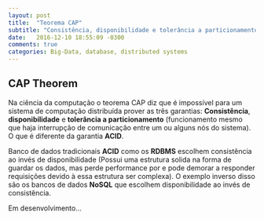 ```yaml
---
layout: post
title:  "Teorema CAP"
subtitle: "Consistência, disponibilidade e tolerância a particionamento"
date:	2016-12-10 18:55:09 -0300
comments: true
categories: Big-Data, database, distributed systems
---
```


## CAP Theorem

Na ciência da computação o teorema CAP diz que é impossível para um sistema de computação distribuída prover as três garantias: **Consistência**, **disponibilidade** e **tolerância a particionamento** (funcionamento mesmo que haja interrupção de comunicação entre um ou alguns nós do sistema). O que é diferente da garantia **ACID**.

Banco de dados tradicionais **ACID** como os **RDBMS** escolhem consistência ao invés de disponibilidade (Possui uma estrutura solida na forma de guardar os dados, mas perde performance por e pode demorar a responder requisições devido à essa estrutura ser complexa). O exemplo inverso disso são os bancos de dados **NoSQL** que escolhem disponibilidade ao invés de consistência.

Em desenvolvimento...
